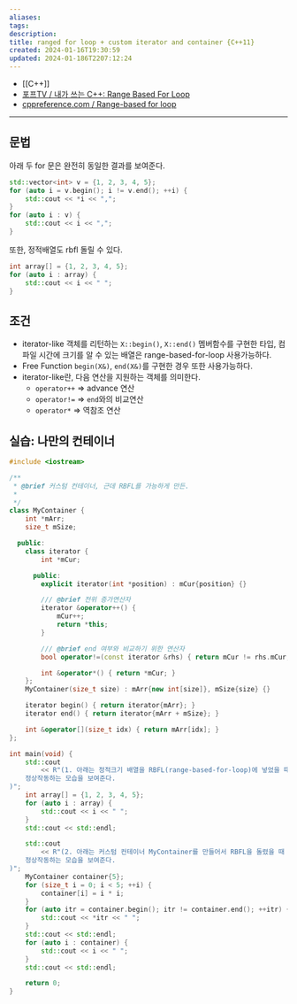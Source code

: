 ```yaml
---
aliases: 
tags: 
description:
title: ranged for loop + custom iterator and container {C++11}
created: 2024-01-16T19:30:59
updated: 2024-01-186T2207:12:24
---
```

- [[C++]]
- [포프TV / 내가 쓰는 C++: Range Based For Loop](https://youtu.be/sVoz36DYK5s)
- [cppreference.com / Range-based for loop](https://en.cppreference.com/w/cpp/language/range-for)
---

## 문법

아래 두 for 문은 완전히 동일한 결과를 보여준다.

```cpp
std::vector<int> v = {1, 2, 3, 4, 5};
for (auto i = v.begin(); i != v.end(); ++i) {
	std::cout << *i << ",";
}
for (auto i : v) {
	std::cout << i << ",";
}
```

또한, 정적배열도 rbfl 돌릴 수 있다.

```cpp
int array[] = {1, 2, 3, 4, 5};
for (auto i : array) {
	std::cout << i << " ";
}
```

## 조건

- iterator-like 객체를 리턴하는 `X::begin()`, `X::end()` 멤버함수를 구현한 타입, 컴파일 시간에 크기를 알 수 있는 배열은 range-based-for-loop 사용가능하다.
- Free Function `begin(X&)`, `end(X&)`를 구현한 경우 또한 사용가능하다.
- iterator-like란, 다음 연산을 지원하는 객체를 의미한다.
	- `operator++` => advance 연산
	- `operator!=` => `end`와의 비교연산
	- `operator*` => 역참조 연산

## 실습: 나만의 컨테이너

```cpp
#include <iostream>

/**
 * @brief 커스텀 컨테이너, 근데 RBFL를 가능하게 만든.
 *
 */
class MyContainer {
    int *mArr;
    size_t mSize;

  public:
    class iterator {
        int *mCur;

      public:
        explicit iterator(int *position) : mCur{position} {}

        /// @brief 전위 증가연산자
        iterator &operator++() {
            mCur++;
            return *this;
        }

        /// @brief end 여부와 비교하기 위한 연산자
        bool operator!=(const iterator &rhs) { return mCur != rhs.mCur; }

        int &operator*() { return *mCur; }
    };
    MyContainer(size_t size) : mArr{new int[size]}, mSize{size} {}

    iterator begin() { return iterator{mArr}; }
    iterator end() { return iterator{mArr + mSize}; }

    int &operator[](size_t idx) { return mArr[idx]; }
};

int main(void) {
    std::cout
        << R"(1. 아래는 정적크기 배열을 RBFL(range-based-for-loop)에 넣었을 때
    정상작동하는 모습을 보여준다.
)";
    int array[] = {1, 2, 3, 4, 5};
    for (auto i : array) {
        std::cout << i << " ";
    }
    std::cout << std::endl;

    std::cout
        << R"(2. 아래는 커스텀 컨테이너 MyContainer를 만들어서 RBFL을 돌렸을 때
    정상작동하는 모습을 보여준다.
)";
    MyContainer container{5};
    for (size_t i = 0; i < 5; ++i) {
        container[i] = i * i;
    }
    for (auto itr = container.begin(); itr != container.end(); ++itr) {
        std::cout << *itr << " ";
    }
    std::cout << std::endl;
    for (auto i : container) {
        std::cout << i << " ";
    }
    std::cout << std::endl;

    return 0;
}
```

